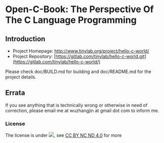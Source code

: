 # Open-C-Book: The Perspective Of The C Language Programming #


## Introduction

- Project Homepage: <http://www.tinylab.org/project/hello-c-world/>
- Project Repository: [https://gitlab.com/tinylab/hello-c-world.git](https://gitlab.com/tinylab/hello-c-world/)

Please check doc/BUILD.md for building and doc/README.md for the project details.

## Errata

If you see anything that is technically wrong or otherwise in need of
correction, please email me at wuzhangjin at gmail dot com to inform me.

### License

The license is under ![](http://i.creativecommons.org/l/by-nc-nd/4.0/88x31.png), see [CC BY NC ND 4.0](http://creativecommons.org/licenses/by-nc-nd/4.0/) for more
